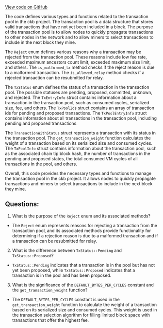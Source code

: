 [View code on GitHub](https://github.com/nervosnetwork/ckb/blob/develop/util/types/src/core/tx_pool.rs)

The code defines various types and functions related to the transaction pool in the ckb project. The transaction pool is a data structure that stores valid transactions that have not yet been included in a block. The purpose of the transaction pool is to allow nodes to quickly propagate transactions to other nodes in the network and to allow miners to select transactions to include in the next block they mine.

The `Reject` enum defines various reasons why a transaction may be rejected from the transaction pool. These reasons include low fee rate, exceeded maximum ancestors count limit, exceeded maximum size limit, and others. The `is_malformed_tx` method checks if the reject reason is due to a malformed transaction. The `is_allowed_relay` method checks if a rejected transaction can be resubmitted for relay.

The `TxStatus` enum defines the status of a transaction in the transaction pool. The possible statuses are pending, proposed, committed, unknown, and rejected. The `TxEntryInfo` struct contains information about a transaction in the transaction pool, such as consumed cycles, serialized size, fee, and others. The `TxPoolIds` struct contains an array of transaction ids for pending and proposed transactions. The `TxPoolEntryInfo` struct contains information about all transactions in the transaction pool, including pending and proposed transactions.

The `TransactionWithStatus` struct represents a transaction with its status in the transaction pool. The `get_transaction_weight` function calculates the weight of a transaction based on its serialized size and consumed cycles. The `TxPoolInfo` struct contains information about the transaction pool, such as the associated chain tip block hash, the number of transactions in the pending and proposed states, the total consumed VM cycles of all transactions in the pool, and others.

Overall, this code provides the necessary types and functions to manage the transaction pool in the ckb project. It allows nodes to quickly propagate transactions and miners to select transactions to include in the next block they mine.
## Questions:
 1. What is the purpose of the `Reject` enum and its associated methods?
- The `Reject` enum represents reasons for rejecting a transaction from the transaction pool, and its associated methods provide functionality for determining if a rejection reason is due to a malformed transaction and if a transaction can be resubmitted for relay.

2. What is the difference between `TxStatus::Pending` and `TxStatus::Proposed`?
- `TxStatus::Pending` indicates that a transaction is in the pool but has not yet been proposed, while `TxStatus::Proposed` indicates that a transaction is in the pool and has been proposed.

3. What is the significance of the `DEFAULT_BYTES_PER_CYCLES` constant and the `get_transaction_weight` function?
- The `DEFAULT_BYTES_PER_CYCLES` constant is used in the `get_transaction_weight` function to calculate the weight of a transaction based on its serialized size and consumed cycles. This weight is used in the transaction selection algorithm for filling limited block space with transactions that offer the highest fee.
